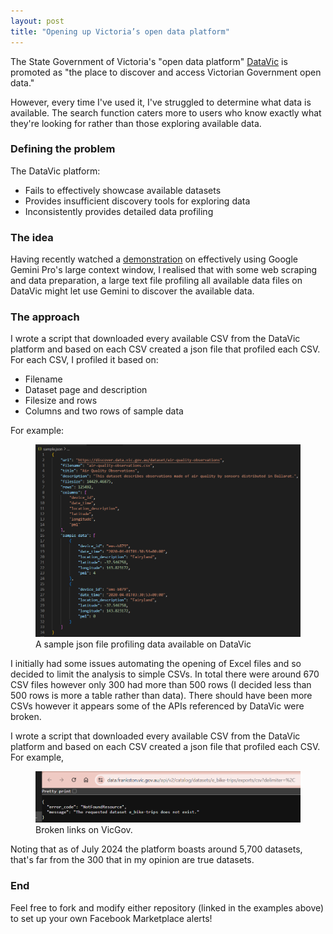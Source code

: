 ```yaml
---
layout: post
title: "Opening up Victoria’s open data platform"
---
```




The State Government of Victoria's "open data platform" <a href="https://www.data.vic.gov.au/about-datavic">DataVic</a> is promoted as "the place to discover and access Victorian Government open data."

However, every time I've used it, I've struggled to determine what data is available. The search function caters more to users who know exactly what they're looking for rather than those exploring available data.

### Defining the problem
The DataVic platform:
- Fails to effectively showcase available datasets
- Provides insufficient discovery tools for exploring data
- Inconsistently provides detailed data profiling

### The idea
Having recently watched a <a href="https://www.youtube.com/watch?v=PwFrN3dFiwY">demonstration</a> on effectively using Google Gemini Pro's large context window, I realised that with some web scraping and data preparation, a large text file profiling all available data files on DataVic might let use Gemini to discover the available data.

### The approach
I wrote a script that downloaded every available CSV from the DataVic platform and based on each CSV created a json file that profiled each CSV. For each CSV, I profiled it based on:
- Filename
- Dataset page and description
- Filesize and rows
- Columns and two rows of sample data

For example:

<figure>
  <img src="/assets/vicopendata/sample_json.png" alt="" loading="lazy">
  <figcaption>
    A sample json file profiling data available on DataVic
  </figcaption>
</figure>

I initially had some issues automating the opening of Excel files and so decided to limit the analysis to simple CSVs. In total there were around 670 CSV files however only 300 had more than 500 rows (I decided less than 500 rows is more a table rather than data). There should have been more CSVs however it appears some of the APIs referenced by DataVic were broken.

I wrote a script that downloaded every available CSV from the DataVic platform and based on each CSV created a json file that profiled each CSV. For example,
<figure>
  <img src="/assets/vicopendata/nodata.png" alt="" loading="lazy">
  <figcaption>
    Broken links on VicGov.
  </figcaption>
</figure>

Noting that as of July 2024 the platform boasts around 5,700 datasets, that's far from the 300 that in my opinion are true datasets.



### End
Feel free to fork and modify either repository (linked in the examples above) to set up your own Facebook Marketplace alerts!
